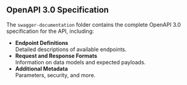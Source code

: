 ## OpenAPI 3.0 Specification

The `swagger-documentation` folder contains the complete OpenAPI 3.0 specification for the API, including:

- **Endpoint Definitions**  
   Detailed descriptions of available endpoints.
- **Request and Response Formats**  
   Information on data models and expected payloads.
- **Additional Metadata**  
   Parameters, security, and more.
